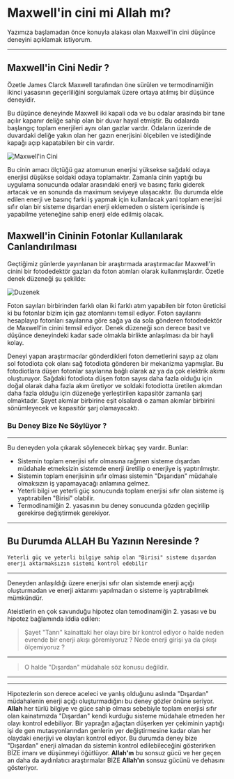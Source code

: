 # Maxwell'in cini mi Allah mı? 

Yazımıza başlamadan önce konuyla alakası olan Maxwell'in cini düşünce deneyini açıklamak istiyorum.



----
## Maxwell'in Cini Nedir ?


Özetle James Clarck Maxwell tarafından öne sürülen ve termodinamiğin ikinci yasasının geçerliliğini sorgulamak üzere ortaya atılmış bir düşünce deneyidir.


Bu düşünce deneyinde Maxwell iki kapali oda ve bu odalar arasinda bir tane açılır kapanır deliğe sahip olan bir duvar hayal etmiştir. Bu odalarda başlangıç toplam enerjileri aynı olan gazlar vardır. Odaların üzerinde de duvardaki deliğe yakın olan her gazın enerjisini ölçebilen ve istediğinde kapağı açıp kapatabilen bir cin vardır.

![Maxwell'in Cini](../src/posts/images.jpeg)


Bu cinin amacı ölçtüğü gaz atomunun enerjisi yüksekse sağdaki odaya enerjisi düşükse soldaki odaya toplamaktır. Zamanla cinin yaptığı bu uygulama sonucunda odalar arasındaki enerji ve basınç farkı giderek artacak ve en sonunda da maximum seviyeye ulaşacaktır. Bu durumda elde edilen enerji ve basınç farki iş yapmak için kullanılacak yani toplam enerjisi sıfır olan bir sisteme dışardan enerji eklemeden o sistem içerisinde iş yapabilme yeteneğine sahip enerji elde edilmiş olacak.


## Maxwell'in Cininin Fotonlar Kullanılarak Canlandırılması


Geçtiğimiz günlerde yayınlanan bir araştırmada araştırmacılar Maxwell'in cinini bir fotodedektör gazları da foton atımları olarak kullanmışlardır. Özetle denek düzeneği şu şekilde:

![Duzenek](../src/posts/IMG_20200923_084713.jpg)

Foton sayıları birbirinden farklı olan iki farklı atım yapabilen bir foton üreticisi ki bu fotonlar bizim için gaz atomlarını temsil ediyor. Foton sayılarını hesaplayıp fotonları sayılarına göre sağa ya da sola gönderen fotodedektör de Maxwell'in cinini temsil ediyor. Denek düzeneği son derece basit ve düşünce deneyindeki kadar sade olmakla birlikte anlaşılması da bir hayli kolay.


Deneyi yapan araştırmacılar gönderdikleri foton demetlerini sayıp az olanı sol fotodiota çok olanı sağ fotodiota gönderen bir mekanizma yapmışlar. Bu fotodiotlara düşen fotonlar sayılarına bağlı olarak az ya da çok elektrik akımı oluşturuyor. Sağdaki fotodiota düşen foton sayısı daha fazla olduğu için doğal olarak daha fazla akım üretiyor ve soldaki fotodiotta üretilen akımdan daha fazla olduğu için düzeneğe yerleştirilen kapasitör zamanla şarj olmaktadır. Şayet akımlar birbirine eşit olsalardı o zaman akımlar birbirini sönümleyecek ve kapasitör şarj olamayacaktı.

### Bu Deney Bize Ne Söylüyor ?
----
Bu deneyden yola çıkarak söylenecek birkaç şey vardır. Bunlar:
- Sistemin toplam enerjisi sıfır olmasına rağmen sisteme dışardan müdahale etmeksizin sistemde enerji üretilip o enerjiye iş yaptırılmıştır. 
- Sistemin toplam enerjisinin sıfır olması sistemin "Dışarıdan" müdahale olmaksızın iş yapamayacağı anlamına gelmez.
- Yeterli bilgi ve yeterli güç sonucunda toplam enerjisi sıfır olan sisteme iş yaptırabilen "Birisi" olabilir.
- Termodinamiğin 2. yasasının bu deney sonucunda gözden geçirilip gerekirse değiştirmek gerekiyor.


----
## Bu Durumda ALLAH Bu Yazının Neresinde ?
`Yeterli güç ve yeterli bilgiye sahip olan "Birisi" sisteme dışardan enerji aktarmaksızın sistemi kontrol edebilir`

----

Deneyden anlaşıldığı üzere enerjisi sıfır olan sistemde enerji açığı oluşturmadan ve enerji aktarımı yapılmadan o sisteme iş yaptırabilmek mümkündür.

Ateistlerin en çok savunduğu hipotez olan temodinamiğin 2. yasası ve bu hipotez bağlamında iddia edilen:
> Şayet "Tanrı" kainattaki her olayı bire bir kontrol ediyor o halde neden evrende bir enerji akışı göremiyoruz ?
> Nede enerji girişi ya da çıkışı ölçemiyoruz ?

----
> O halde "Dışardan" müdahale söz konusu değildir.

----
----
Hipotezlerin son derece aceleci ve yanlış olduğunu aslında "Dışardan" müdahalenin enerji açığı oluşturmadığını bu deney gözler önüne seriyor. **Allah** her türlü bilgiye ve güce sahip olması sebebiyle toplam enerjisi sıfır olan kainatımızda "Dışardan" kendi kurduğu sisteme müdahale etmeden her olayı kontrol edebiliyor. Bir yaprağın ağaçtan düşerken yer çekiminin yaptığı işi de gen mutasyonlarından genlerin yer değiştirmesine kadar olan her olaydaki enerjiyi ve olayları kontrol ediyor. Bu durumda deney bize "Dışardan" enerji almadan da sistemin kontrol edilebileceğini gösterirken BİZE imanı ve düşünmeyi öğütlüyor. **Allah'ın** bu sonsuz gücü ve her geçen an daha da aydınlatıcı araştırmalar BİZE **Allah'ın** sonsuz gücünü ve dehasını gösteriyor.
